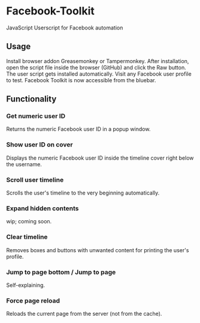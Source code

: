 # Facebook-Toolkit
JavaScript Userscript for Facebook automation

## Usage

Install browser addon Greasemonkey or Tampermonkey. After installation, open the script file inside the browser (GitHub) and click the Raw button. The user script gets installed automatically. Visit any Facebook user profile to test. Facebook Toolkit is now accessible from the bluebar.

## Functionality

### Get numeric user ID
Returns the numeric Facebook user ID in a popup window.

### Show user ID on cover
Displays the numeric Facebook user ID inside the timeline cover right below the username.

### Scroll user timeline
Scrolls the user's timeline to the very beginning automatically.

### Expand hidden contents
wip; coming soon.

### Clear timeline
Removes boxes and buttons with unwanted content for printing the user's profile.

### Jump to page bottom / Jump to page
Self-explaining.

### Force page reload
Reloads the current page from the server (not from the cache).
